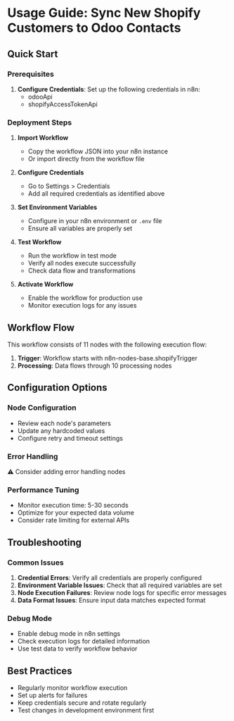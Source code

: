 # Usage Guide: Sync New Shopify Customers to Odoo Contacts

## Quick Start

### Prerequisites
1. **Configure Credentials**: Set up the following credentials in n8n:
   - odooApi
   - shopifyAccessTokenApi

### Deployment Steps

1. **Import Workflow**
   - Copy the workflow JSON into your n8n instance
   - Or import directly from the workflow file

2. **Configure Credentials**
   - Go to Settings > Credentials
   - Add all required credentials as identified above

3. **Set Environment Variables**
   - Configure in your n8n environment or `.env` file
   - Ensure all variables are properly set

4. **Test Workflow**
   - Run the workflow in test mode
   - Verify all nodes execute successfully
   - Check data flow and transformations

5. **Activate Workflow**
   - Enable the workflow for production use
   - Monitor execution logs for any issues

## Workflow Flow

This workflow consists of 11 nodes with the following execution flow:

1. **Trigger**: Workflow starts with n8n-nodes-base.shopifyTrigger
2. **Processing**: Data flows through 10 processing nodes

## Configuration Options

### Node Configuration
- Review each node's parameters
- Update any hardcoded values
- Configure retry and timeout settings

### Error Handling
⚠️ Consider adding error handling nodes

### Performance Tuning
- Monitor execution time: 5-30 seconds
- Optimize for your expected data volume
- Consider rate limiting for external APIs

## Troubleshooting

### Common Issues
1. **Credential Errors**: Verify all credentials are properly configured
2. **Environment Variable Issues**: Check that all required variables are set
3. **Node Execution Failures**: Review node logs for specific error messages
4. **Data Format Issues**: Ensure input data matches expected format

### Debug Mode
- Enable debug mode in n8n settings
- Check execution logs for detailed information
- Use test data to verify workflow behavior

## Best Practices
- Regularly monitor workflow execution
- Set up alerts for failures
- Keep credentials secure and rotate regularly
- Test changes in development environment first
